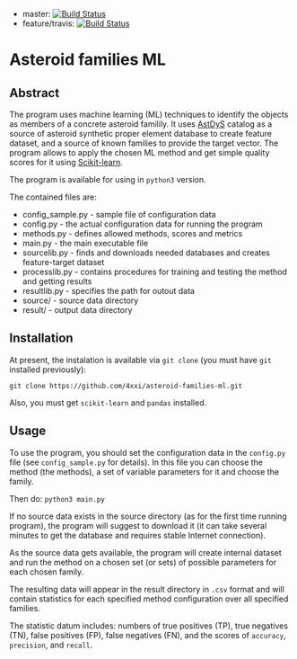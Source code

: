 * master: [![Build Status](https://travis-ci.org/4xxi/asteroid-families-ml.svg?branch=feature%2Ftravis)](https://travis-ci.org/4xxi/asteroid-families-ml)
* feature/travis: [![Build Status](https://travis-ci.org/4xxi/asteroid-families-ml.svg?branch=feature%2Ftravis)](https://travis-ci.org/4xxi/asteroid-families-ml)

# Asteroid families ML

## Abstract

The program uses machine learning (ML) techniques to identify the objects
as members of a concrete asteroid familily. It uses [AstDyS](http://hamilton.dm.unipi.it/astdys/)
catalog as a source of asteroid synthetic proper element database to create feature dataset,
and a source of known families to provide the target vector. The program allows to apply the
chosen ML method and get simple quality scores for it using [Scikit-learn](http://scikit-learn.org/stable/index.html).

The program is available for using in `python3` version.

The contained files are:
* config_sample.py - sample file of configuration data
* config.py        - the actual configuration data for running the program
* methods.py       - defines allowed methods, scores and metrics
* main.py          - the main executable file
* sourcelib.py     - finds and downloads needed databases and creates feature-target dataset
* processlib.py    - contains procedures for training and testing the method and getting results
* resultlib.py     - specifies the path for outout data
* source/          - source data directory
* result/          - output data directory

## Installation

At present, the instalation is available via `git clone` (you must have `git` installed previously):

`git clone https://github.com/4xxi/asteroid-families-ml.git`

Also, you must get `scikit-learn` and `pandas` installed.

## Usage

To use the program, you should set the configuration data in the `config.py` file (see `config_sample.py` for details).
In this file you can choose the method (the methods), a set of variable parameters for it and choose the family.

Then do: `python3 main.py`

If no source data exists in the source directory (as for the first time running program), the program will suggest
to download it (it can take several minutes to get the database and requires stable Internet connection).

As the source data gets available, the program will create internal dataset and run the method on a chosen set
(or sets) of possible parameters for each chosen family.

The resulting data will appear in the result directory in `.csv` format and will contain statistics for each
specified method configuration over all specified families.

The statistic datum includes: numbers of true positives (TP), true negatives (TN), false positives (FP),
false negatives (FN), and the scores of `accuracy`, `precision`, and `recall`.

